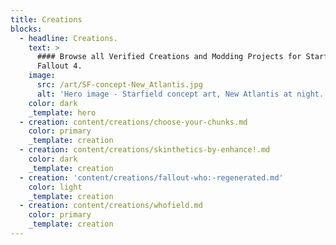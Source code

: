 ```yaml
---
title: Creations
blocks:
  - headline: Creations.
    text: >
      #### Browse all Verified Creations and Modding Projects for Starfield and
      Fallout 4.
    image:
      src: /art/SF-concept-New_Atlantis.jpg
      alt: 'Hero image - Starfield concept art, New Atlantis at night.'
    color: dark
    _template: hero
  - creation: content/creations/choose-your-chunks.md
    color: primary
    _template: creation
  - creation: content/creations/skinthetics-by-enhance!.md
    color: dark
    _template: creation
  - creation: 'content/creations/fallout-who:-regenerated.md'
    color: light
    _template: creation
  - creation: content/creations/whofield.md
    color: primary
    _template: creation
---
```


